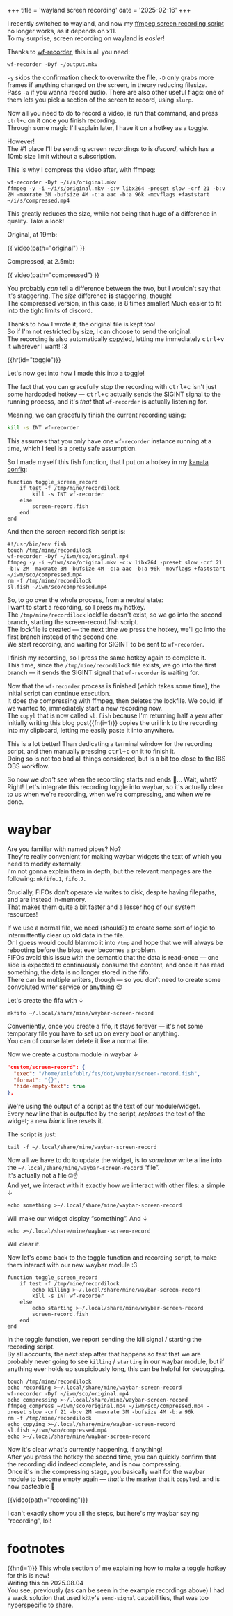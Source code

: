 +++
title = 'wayland screen recording'
date = '2025-02-16'
+++

I recently switched to wayland, and now my [ffmpeg screen recording script](https://github.com/Axlefublr/dotfiles/blob/2567bb72827619c45a4d2e554148195be6c94b74/scripts/screen-record.fish) no longer works, as it depends on x11. \
To my surprise, screen recording on wayland is *easier*!

Thanks to [wf-recorder](https://github.com/ammen99/wf-recorder), this is all you need:

```fish
wf-recorder -Dyf ~/output.mkv
```

`-y` skips the confirmation check to overwrite the file, `-D` only grabs more frames if anything changed on the screen, in theory reducing filesize. \
Pass `-a` if you wanna record audio. There are also other useful flags: one of them lets you pick a section of the screen to record, using `slurp`.

Now all you need to do to record a video, is run that command, and press `ctrl+c` on it once you finish recording. \
Through some magic I'll explain later, I have it on a hotkey as a toggle.

However! \
The #1 place I'll be sending screen recordings to is *discord*, which has a 10mb size limit without a subscription.

This is why I compress the video after, with ffmpeg:

```fish
wf-recorder -Dyf ~/i/s/original.mkv
ffmpeg -y -i ~/i/s/original.mkv -c:v libx264 -preset slow -crf 21 -b:v 2M -maxrate 3M -bufsize 4M -c:a aac -b:a 96k -movflags +faststart ~/i/s/compressed.mp4
```

This greatly reduces the size, while not being that huge of a difference in quality. Take a look!

Original, at 19mb:

{{ video(path="original") }}

Compressed, at 2.5mb:

{{ video(path="compressed") }}

You probably *can* tell a difference between the two, but I wouldn't say that it's staggering. The *size* difference **is** staggering, though! \
The compressed version, in this case, is 8 times smaller! Much easier to fit into the tight limits of discord.

Thanks to how I wrote it, the original file is kept too! \
So if I'm not restricted by size, I can choose to send the original. \
The recording is also automatically [copyl](@/uri-list/index.md)ed, letting me immediately <kbd>ctrl+v</kbd> it wherever I want! :3

{{hr(id="toggle")}}

Let's now get into how I made this into a toggle!

The fact that you can gracefully stop the recording with <kbd>ctrl+c</kbd> isn't just some hardcoded hotkey — <kbd>ctrl+c</kbd> actually sends the SIGINT signal to the running process, and it's *that* that `wf-recorder` is actually listening for.

Meaning, we can gracefully finish the current recording using:
```sh
kill -s INT wf-recorder
```

This assumes that you only have one `wf-recorder` instance running at a time, which I feel is a pretty safe assumption.

So I made myself this fish function, that I put on a hotkey in my [kanata config](@/erm/index.md):
```fish
function toggle_screen_record
    if test -f /tmp/mine/recordilock
        kill -s INT wf-recorder
    else
        screen-record.fish
    end
end
```

And then the screen-record.fish script is:
```fish
#!/usr/bin/env fish
touch /tmp/mine/recordilock
wf-recorder -Dyf ~/iwm/sco/original.mp4
ffmpeg -y -i ~/iwm/sco/original.mkv -c:v libx264 -preset slow -crf 21 -b:v 2M -maxrate 3M -bufsize 4M -c:a aac -b:a 96k -movflags +faststart ~/iwm/sco/compressed.mp4
rm -f /tmp/mine/recordilock
sl.fish ~/iwm/sco/compressed.mp4
```

So, to go over the whole process, from a neutral state: \
I want to start a recording, so I press my hotkey. \
The `/tmp/mine/recordilock` lockfile doesn't exist, so we go into the second branch, starting the screen-record.fish script. \
The lockfile is created — the next time we press the hotkey, we'll go into the first branch instead of the second one. \
We start recording, and waiting for SIGINT to be sent to `wf-recorder`.

I finish my recording, so I press the same hotkey again to complete it. \
This time, since the `/tmp/mine/recordilock` file exists, we go into the first branch — it sends the SIGINT signal that `wf-recorder` is waiting for.

Now that the `wf-recorder` process is finished (which takes some time), the initial script can continue execution. \
It does the compressing with ffmpeg, then deletes the lockfile. We could, if we wanted to, immediately start a new recording now. \
The `copyl` that is now called `sl.fish` because I'm returning half a year after initially writing this blog post{{fn(i=1)}} copies the uri link to the recording into my clipboard, letting me easily paste it into anywhere.

This is a lot better!
Than dedicating a terminal window for the recording script, and then manually pressing <kbd>ctrl+c</kbd> on it to finish it. \
Doing so is not too bad all things considered, but is a bit too close to the ~~IBS~~ OBS workflow.

So now we *don't* see when the recording starts and ends 🥳... Wait, what? \
Right! Let's integrate this recording toggle into waybar, so it's actually clear to us when we're recording, when we're compressing, and when we're done.

# waybar

Are you familiar with named pipes? No? \
They're really convenient for making waybar widgets the text of which you need to modify externally. \
I'm not gonna explain them in depth, but the relevant manpages are the following: `mkfifo.1`, `fifo.7`.

Crucially, FIFOs don't operate via writes to disk, despite having filepaths, and are instead in-memory. \
That makes them quite a bit faster and a lesser hog of our system resources!

If we use a normal file, we need (should?) to create some sort of logic to intermittently clear up old data in the file. \
Or I guess would could blammo it into `/tmp` and hope that we will always be rebooting before the bloat ever becomes a problem. \
FIFOs avoid this issue with the semantic that the data is read-once — one side is expected to continuously consume the content, and once it has read something, the data is no longer stored in the fifo. \
There can be multiple writers, though — so you don't need to create some convoluted writer service or anything 😌

Let's create the fifa with ↓
```fish
mkfifo ~/.local/share/mine/waybar-screen-record
```
Conveniently, once you create a fifo, it stays forever — it's not some temporary file you have to set up on every boot or anything. \
You can of course later delete it like a normal file.

Now we create a custom module in waybar ↓
```json
"custom/screen-record": {
  "exec": "/home/axlefublr/fes/dot/waybar/screen-record.fish",
  "format": "{}",
  "hide-empty-text": true
},
```

We're using the output of a script as the text of our module/widget. \
Every new line that is outputted by the script, *replaces* the text of the widget; a new *blank* line resets it.

The script is just:
```fish
tail -f ~/.local/share/mine/waybar-screen-record
```

Now all we have to do to update the widget, is to *somehow* write a line into the `~/.local/share/mine/waybar-screen-record` “file”. \
It's actually not a file 🤓☝️ \
And yet, we interact with it exactly how we interact with other files: a simple ↓
```fish
echo something >~/.local/share/mine/waybar-screen-record
```
Will make our widget display “something”. And ↓
```fish
echo >~/.local/share/mine/waybar-screen-record
```
Will clear it.

Now let's come back to the toggle function and recording script, to make them interact with our new waybar module :3

```fish
function toggle_screen_record
    if test -f /tmp/mine/recordilock
        echo killing >~/.local/share/mine/waybar-screen-record
        kill -s INT wf-recorder
    else
        echo starting >~/.local/share/mine/waybar-screen-record
        screen-record.fish
    end
end
```

In the toggle function, we report sending the kill signal / starting the recording script. \
By all accounts, the next step after that happens so fast that we are probably never going to see `killing` / `starting` in our waybar module, but if anything ever holds up suspiciously long, this can be helpful for debugging.

```fish
touch /tmp/mine/recordilock
echo recording >~/.local/share/mine/waybar-screen-record
wf-recorder -Dyf ~/iwm/sco/original.mp4
echo compressing >~/.local/share/mine/waybar-screen-record
ffmpeg_compress ~/iwm/sco/original.mp4 ~/iwm/sco/compressed.mp4 -preset slow -crf 21 -b:v 2M -maxrate 3M -bufsize 4M -b:a 96k
rm -f /tmp/mine/recordilock
echo copying >~/.local/share/mine/waybar-screen-record
sl.fish ~/iwm/sco/compressed.mp4
echo >~/.local/share/mine/waybar-screen-record
```

Now it's clear what's currently happening, if anything! \
After you press the hotkey the second time, you can quickly confirm that the recording did indeed complete, and is now compressing. \
Once it's in the compressing stage, you basically wait for the waybar module to become empty again — *that's* the marker that it `copyl`ed, and is now pasteable 🚀

{{video(path="recording")}}

I can't exactly show you all the steps, but here's my waybar saying “recording”, lol!

# footnotes

{{hn(i=1)}} This whole section of me explaining how to make a toggle hotkey for this is new! \
Writing this on 2025.08.04 \
You see, previously (as can be seen in the example recordings above) I had a wack solution that used kitty's `send-signal` capabilities, that was too hyperspecific to share.
